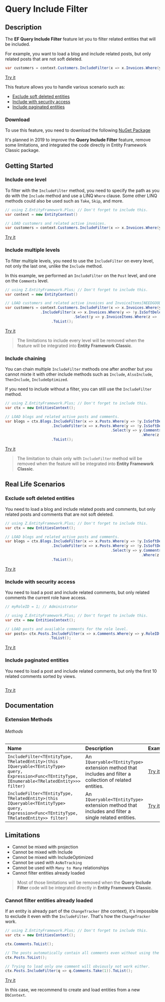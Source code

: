 # Query Include Filter

## Description

The **EF Query Include Filter** feature let you to filter related entities that will be included.

For example, you want to load a blog and include related posts, but only related posts that are not soft deleted.

```csharp
var customers = context.Customers.IncludeFilter(x => x.Invoices.Where(y => !y.IsSoftDeleted)).ToList();
```
[Try it](https://dotnetfiddle.net/pesV1x)

This feature allows you to handle various scenario such as:
- [Exclude soft deleted entities](#exclude-soft-deleted-entities)
- [Include with security access](#include-with-security-access)
- [Include paginated entities](#include-paginated-entities)

### Download
To use this feature, you need to download the following [NuGet Package](https://www.nuget.org/packages/Z.EntityFramework.Plus.QueryIncludeFilter.EFClassic/)

It's planned in 2019 to improve the **Query Include Filter** feature, remove some limitations, and integrated the code directly in Entity Framework Classic package.

## Getting Started

### Include one level
To filter with the `IncludeFilter` method, you need to specify the path as you do with the `Include` method and use a LINQ `Where` clause. Some other LINQ methods could also be used such as `Take`, `Skip`, and more.

```csharp
// using Z.EntityFramework.Plus; // Don't forget to include this.
var context = new EntityContext()

// LOAD customers and related active invoices.
var customers = context.Customers.IncludeFilter(x => x.Invoices.Where(y => !y.IsSoftDeleted)).ToList();
```
[Try it](https://dotnetfiddle.net/H85eO9)

### Include multiple levels
To filter multiple levels, you need to use the `IncludeFilter` on every level, not only the last one, unlike the `Include` method.

In this example, we performed an `IncludeFilter` on the `Post` level, and one on the `Comments` level.

```csharp
// using Z.EntityFramework.Plus; // Don't forget to include this.
var context = new EntityContext()

// LOAD customers and related active invoices and InvoiceItems[NEEDGOODWORD!!!].
var customers = context.Customers.IncludeFilter(x => x.Invoices.Where(y => !y.IsSoftDeleted))
				.IncludeFilter(x => x.Invoices.Where(y => !y.IsSoftDeleted)
							   .Select(y => y.InvoiceItems.Where(z => !z.IsSoftDeleted)))
                     .ToList();
```
[Try it](https://dotnetfiddle.net/v6AgLP)

> The limitations to include every level will be removed when the feature will be integrated into **Entity Framework Classic**.

### Include chaining
You can chain multiple `IncludeFilter` methods one after another but you cannot mixte it with other include methods such as `Include`, `AlsoInclude`, `ThenInclude`, `IncludeOptimized`.

If you need to include without a filter, you can still use the `IncludeFilter` method.

```csharp
// using Z.EntityFramework.Plus; // Don't forget to include this.
var ctx = new EntitiesContext();

// LOAD blogs and related active posts and comments.
var blogs = ctx.Blogs.IncludeFilter(x => x.Posts.Where(y => !y.IsSoftDeleted))
                     .IncludeFilter(x => x.Posts.Where(y => !y.IsSoftDeleted)
                                                .Select(y => y.Comments
                                                              .Where(z => !z.IsSoftDeleted)))
                     .ToList();
```
[Try it](#)

> The limitation to chain only with `IncludeFilter` method will be removed when the feature will be integrated into **Entity Framework Classic**.

## Real Life Scenarios

### Exclude soft deleted entities
You need to load a blog and include related posts and comments, but only related posts and comments that are not soft deleted.

```csharp
// using Z.EntityFramework.Plus; // Don't forget to include this.
var ctx = new EntitiesContext();

// LOAD blogs and related active posts and comments.
var blogs = ctx.Blogs.IncludeFilter(x => x.Posts.Where(y => !y.IsSoftDeleted))
                     .IncludeFilter(x => x.Posts.Where(y => !y.IsSoftDeleted)
                                                .Select(y => y.Comments
                                                              .Where(z => !z.IsSoftDeleted)))
                     .ToList();
```
[Try it](#)

### Include with security access
You need to load a post and include related comments, but only related comments the current role have access.

```csharp
// myRoleID = 1; // Administrator

// using Z.EntityFramework.Plus; // Don't forget to include this.
var ctx = new EntitiesContext();

// LOAD posts and available comments for the role level.
var posts= ctx.Posts.IncludeFilter(x => x.Comments.Where(y => y.RoleID >= myRoleID))
                    .ToList();
```
[Try it](#)

### Include paginated entities
You need to load a post and include related comments, but only the first 10 related comments sorted by views.

```csharp
```
[Try it](#)

## Documentation

### Extension Methods

###### Methods
| Name | Description | Example |
| :--- | :---------- | :------ |
| `IncludeFilter<TEntityType, TRelatedEntity>(this IQueryable<TEntityType> query, Expression<Func<TEntityType, IEnumerable<TRelatedEntity>>> filter)` | An `IQueryable<TEntityType>` extension method that includes and filter a collection of related entities. | [Try it](#) |
| `IncludeFilter<TEntityType, TRelatedEntity>(this IQueryable<TEntityType> query, Expression<Func<TEntityType, TRelatedEntity>> filter)` | An `IQueryable<TEntityType>` extension method that includes and filter a single related entities. | [Try it](#) |

## Limitations

 - Cannot be mixed with projection
 - Cannot be mixed with Include
 - Cannot be mixed with IncludeOptimized
 - Cannot be used with `AsNoTracking`
 - Cannot be used with `Many to Many` relationships
 - Cannot filter entities already loaded
 
 > Most of those limitations will be removed when the **Query Include Filter** code will be integrated  directly in **Entity Framework Classic**.

### Cannot filter entities already loaded
If an entity is already part of the `ChangeTracker` (the context), it's impossible to exclude it even with the `IncludeFilter`. That's how the `ChangeTracker` work.

```csharp
// using Z.EntityFramework.Plus; // Don't forget to include this.
var ctx = new EntitiesContext();

ctx.Comments.ToList();

// The posts automatically contain all comments even without using the "Include" method.
ctx.Posts.ToList();

// Trying to load only one comment will obviously not work either.
ctx.Posts.IncludeFilter(q => q.Comments.Take(1)).ToList();
```

[Try it](#)

In this case, we recommend to create and load entities from a new `DbContext`.
